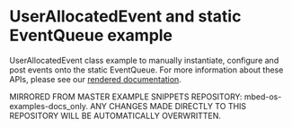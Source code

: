 # UserAllocatedEvent and static EventQueue example

UserAllocatedEvent class example to manually instantiate, configure and post events onto the static EventQueue. For more information about these APIs, please see our [rendered documentation](https://os.mbed.com/docs/mbed-os/latest/apis/userallocatedevent.html).


MIRRORED FROM MASTER EXAMPLE SNIPPETS REPOSITORY: mbed-os-examples-docs_only.
ANY CHANGES MADE DIRECTLY TO THIS REPOSITORY WILL BE AUTOMATICALLY OVERWRITTEN.
